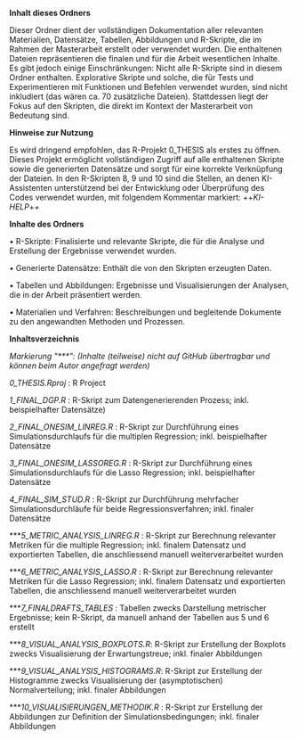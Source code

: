 **Inhalt dieses Ordners**

Dieser Ordner dient der vollständigen Dokumentation aller relevanten Materialien, Datensätze, Tabellen, Abbildungen und R-Skripte, 
die im Rahmen der Masterarbeit erstellt oder verwendet wurden. Die enthaltenen Dateien repräsentieren die finalen und für die Arbeit 
wesentlichen Inhalte. Es gibt jedoch einige Einschränkungen: Nicht alle R-Skripte sind in diesem Ordner enthalten. Explorative Skripte 
und solche, die für Tests und Experimentieren mit Funktionen und Befehlen verwendet wurden, sind nicht inkludiert (das wären ca. 70 zusätzliche Dateien). 
Stattdessen liegt der Fokus auf den Skripten, die direkt im Kontext der Masterarbeit von Bedeutung sind.

**Hinweise zur Nutzung**

Es wird dringend empfohlen, das R-Projekt 0_THESIS als erstes zu öffnen. Dieses Projekt ermöglicht vollständigen Zugriff auf alle enthaltenen Skripte 
sowie die generierten Datensätze und sorgt für eine korrekte Verknüpfung der Dateien. In den R-Skripten 8, 9 und 10 sind die Stellen, an denen 
KI-Assistenten unterstützend bei der Entwicklung oder Überprüfung des Codes verwendet wurden, mit folgendem Kommentar markiert: *+*+*KI-HELP*+*+*

**Inhalte des Ordners**

•	R-Skripte: Finalisierte und relevante Skripte, die für die Analyse und Erstellung der Ergebnisse verwendet wurden.


•	Generierte Datensätze: Enthält die von den Skripten erzeugten Daten.


•	Tabellen und Abbildungen: Ergebnisse und Visualisierungen der Analysen, die in der Arbeit präsentiert werden.


•	Materialien und Verfahren: Beschreibungen und begleitende Dokumente zu den angewandten Methoden und Prozessen.

**Inhaltsverzeichnis**

_Markierung "***": _(Inhalte (teilweise) nicht auf GitHub übertragbar und können beim Autor angefragt werden)__

_0_THESIS.Rproj_ : R Project

_1_FINAL_DGP.R_ : R-Skript zum Datengenerierenden Prozess; inkl. beispielhafter Datensätze)

_2_FINAL_ONESIM_LINREG.R_ : R-Skript zur Durchführung eines Simulationsdurchlaufs für die multiplen Regression; inkl. beispielhafter Datensätze

_3_FINAL_ONESIM_LASSOREG.R_ : R-Skript zur Durchführung eines Simulationsdurchlaufs für die Lasso Regression; inkl. beispielhafter Datensätze

_4_FINAL_SIM_STUD.R_ : R-Skript zur Durchführung mehrfacher Simulationsdurchläufe für beide Regressionsverfahren; inkl. finaler Datensätze

***_5_METRIC_ANALYSIS_LINREG.R_ : R-Skript zur Berechnung relevanter Metriken für die multiple Regression; inkl. finalem Datensatz und exportierten Tabellen, 
die anschliessend manuell weiterverarbeitet wurden

***_6_METRIC_ANALYSIS_LASSO.R_ : R-Skript zur Berechnung relevanter Metriken für die Lasso Regression; inkl. finalem Datensatz und exportierten Tabellen, 
die anschliessend manuell weiterverarbeitet wurden

***_7_FINALDRAFTS_TABLES_ : Tabellen zwecks Darstellung metrischer Ergebnisse; kein R-Skript, da manuell anhand der Tabellen aus 5 und 6 erstellt

***_8_VISUAL_ANALYSIS_BOXPLOTS.R_: R-Skript zur Erstellung der Boxplots zwecks Visualisierung der Erwartungstreue; inkl. finaler Abbildungen

***_9_VISUAL_ANALYSIS_HISTOGRAMS.R_: R-Skript zur Erstellung der Histogramme zwecks Visualisierung der (asymptotischen) Normalverteilung; inkl. finaler Abbildungen

***_10_VISUALISIERUNGEN_METHODIK.R_ : R-Skript zur Erstellung der Abbildungen zur Definition der Simulationsbedingungen; inkl. finaler Abbildungen
